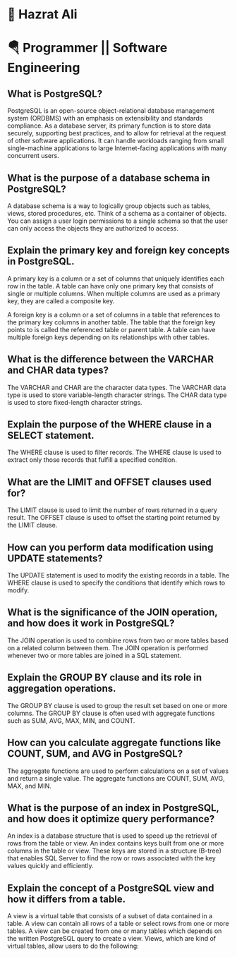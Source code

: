# 🐞 Hazrat Ali

# 🪂 Programmer || Software Engineering


## What is PostgreSQL?

PostgreSQL is an open-source object-relational database management system (ORDBMS) with an emphasis on extensibility and standards compliance. As a database server, its primary function is to store data securely, supporting best practices, and to allow for retrieval at the request of other software applications. It can handle workloads ranging from small single-machine applications to large Internet-facing applications with many concurrent users.

## What is the purpose of a database schema in PostgreSQL?

A database schema is a way to logically group objects such as tables, views, stored procedures, etc. Think of a schema as a container of objects. You can assign a user login permissions to a single schema so that the user can only access the objects they are authorized to access.

## Explain the primary key and foreign key concepts in PostgreSQL.

A primary key is a column or a set of columns that uniquely identifies each row in the table. A table can have only one primary key that consists of single or multiple columns. When multiple columns are used as a primary key, they are called a composite key.

A foreign key is a column or a set of columns in a table that references to the primary key columns in another table. The table that the foreign key points to is called the referenced table or parent table. A table can have multiple foreign keys depending on its relationships with other tables.

## What is the difference between the VARCHAR and CHAR data types?

The VARCHAR and CHAR are the character data types. The VARCHAR data type is used to store variable-length character strings. The CHAR data type is used to store fixed-length character strings.

## Explain the purpose of the WHERE clause in a SELECT statement.

The WHERE clause is used to filter records. The WHERE clause is used to extract only those records that fulfill a specified condition.

## What are the LIMIT and OFFSET clauses used for?

The LIMIT clause is used to limit the number of rows returned in a query result. The OFFSET clause is used to offset the starting point returned by the LIMIT clause.

## How can you perform data modification using UPDATE statements?

The UPDATE statement is used to modify the existing records in a table. The WHERE clause is used to specify the conditions that identify which rows to modify.

## What is the significance of the JOIN operation, and how does it work in PostgreSQL?

The JOIN operation is used to combine rows from two or more tables based on a related column between them. The JOIN operation is performed whenever two or more tables are joined in a SQL statement.

## Explain the GROUP BY clause and its role in aggregation operations.

The GROUP BY clause is used to group the result set based on one or more columns. The GROUP BY clause is often used with aggregate functions such as SUM, AVG, MAX, MIN, and COUNT.

## How can you calculate aggregate functions like COUNT, SUM, and AVG in PostgreSQL?

The aggregate functions are used to perform calculations on a set of values and return a single value. The aggregate functions are COUNT, SUM, AVG, MAX, and MIN.

## What is the purpose of an index in PostgreSQL, and how does it optimize query performance?

An index is a database structure that is used to speed up the retrieval of rows from the table or view. An index contains keys built from one or more columns in the table or view. These keys are stored in a structure (B-tree) that enables SQL Server to find the row or rows associated with the key values quickly and efficiently.

## Explain the concept of a PostgreSQL view and how it differs from a table.

A view is a virtual table that consists of a subset of data contained in a table. A view can contain all rows of a table or select rows from one or more tables. A view can be created from one or many tables which depends on the written PostgreSQL query to create a view. Views, which are kind of virtual tables, allow users to do the following:
